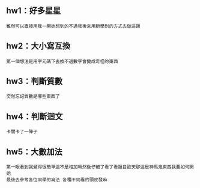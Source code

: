 ## hw1：好多星星
```
雖然可以直接用我一開始想到的不過我後來用新學到的方式去做這題
```
## hw2：大小寫互換
```
第一個想法是用字元碼下去換不過數字會變成奇怪的東西
```

## hw3：判斷質數
```
突然忘記質數是哪些東西了
```
## hw4：判斷迴文
```
卡關卡了一陣子
```
## hw5：大數加法
```
第一眼看到就覺得很簡單這不是相加嘛然後仔細了看了看題目歐天那這是神馬鬼東西我要如何開始
最後去參考各位同學的寫法 各種不同看的頭皮發麻 
```

